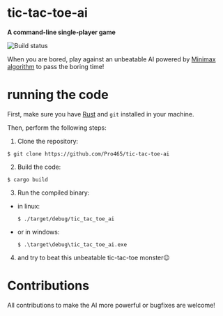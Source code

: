 # tic-tac-toe-ai 
__A command-line single-player game__



![Build status](https://github.com/Pro465/tic-tac-toe-ai/actions/workflows/rust.yml/badge.svg)

When you are bored, play against an unbeatable AI powered by [Minimax algorithm](https://en.m.wikipedia.org/wiki/Minimax) to pass the boring time!

# running the code
First, make sure you have [Rust](https://www.rust-lang.org) and `git` installed in your machine.

Then, perform the following steps:
1. Clone the repository:
  ```
  $ git clone https://github.com/Pro465/tic-tac-toe-ai
  ```
2. Build the code:
  ```
  $ cargo build
  ```
3. Run the compiled binary:
  - in linux:
       ```
       $ ./target/debug/tic_tac_toe_ai
       ```
  - or in windows:
       ```
       $ .\target\debug\tic_tac_toe_ai.exe
       ```
4. and try to beat this unbeatable tic-tac-toe monster😉

# Contributions
All contributions to make the AI more powerful or bugfixes are welcome!
   
